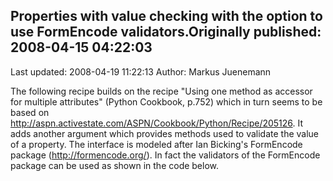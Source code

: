 ## Properties with value checking with the option to use FormEncode validators.Originally published: 2008-04-15 04:22:03 
Last updated: 2008-04-19 11:22:13 
Author: Markus Juenemann 
 
The following recipe builds on the recipe "Using one method as accessor for multiple attributes" (Python Cookbook, p.752) which in turn seems to be based on  http://aspn.activestate.com/ASPN/Cookbook/Python/Recipe/205126. It adds another argument which provides methods used to validate the value of a property. The interface is modeled after Ian Bicking's FormEncode package (http://formencode.org/). In fact the validators of the FormEncode package can be used as shown in the code below.